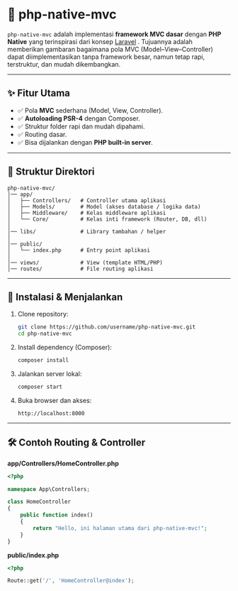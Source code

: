 # 📌 php-native-mvc

`php-native-mvc` adalah implementasi **framework MVC dasar** dengan **PHP Native** yang terinspirasi dari konsep [Laravel](https://laravel.com)
.
Tujuannya adalah memberikan gambaran bagaimana pola MVC (Model–View–Controller) dapat diimplementasikan tanpa framework besar, namun tetap rapi, terstruktur, dan mudah dikembangkan.

---

## ✨ Fitur Utama

* ✅ Pola **MVC** sederhana (Model, View, Controller).
* ✅ **Autoloading PSR-4** dengan Composer.
* ✅ Struktur folder rapi dan mudah dipahami.
* ✅ Routing dasar.
* ✅ Bisa dijalankan dengan **PHP built-in server**.

---

## 📂 Struktur Direktori

```
php-native-mvc/
│── app/
│   ├── Controllers/   # Controller utama aplikasi
│   ├── Models/        # Model (akses database / logika data)
│   ├── Middleware/    # Kelas middleware aplikasi
│   └── Core/          # Kelas inti framework (Router, DB, dll)
│
│── libs/              # Library tambahan / helper
│
│── public/
│   └── index.php      # Entry point aplikasi
│
│── views/             # View (template HTML/PHP)
│── routes/            # File routing aplikasi
```

---

## 🚀 Instalasi & Menjalankan

1. Clone repository:

   ```bash
   git clone https://github.com/username/php-native-mvc.git
   cd php-native-mvc
   ```

2. Install dependency (Composer):

   ```bash
   composer install
   ```

3. Jalankan server lokal:

   ```bash
   composer start
   ```

4. Buka browser dan akses:

   ```
   http://localhost:8000
   ```

---

## 🛠️ Contoh Routing & Controller

**app/Controllers/HomeController.php**

```php
<?php

namespace App\Controllers;

class HomeController
{
    public function index()
    {
        return "Hello, ini halaman utama dari php-native-mvc!";
    }
}
```

**public/index.php**

```php
<?php

Route::get('/', 'HomeController@index');
```